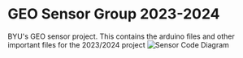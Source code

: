 # GEO Sensor Group 2023-2024
BYU's GEO sensor project. This contains the arduino files and other important files for the 2023/2024 project
![Sensor Code Diagram](https://user-images.githubusercontent.com/63425135/232632903-5b7de4c7-3a3c-49a6-9501-53bd8575e304.jpeg)
